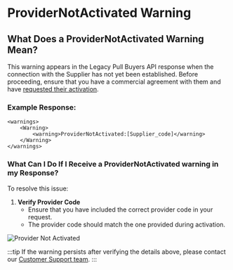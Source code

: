 ﻿---
sidebar_position: 18
---

# ProviderNotActivated Warning

## What Does a ProviderNotActivated Warning Mean?
This warning appears in the Legacy Pull Buyers API response when the connection with the Supplier has not yet been established. Before proceeding, ensure that you have a commercial agreement with them and have [requested their activation](/kb/app-features/connections/my-connections/guick-guide-to-auto-activations).

### Example Response:
```
<warnings>
    <Warning>
        <warning>ProviderNotActivated:[Supplier_code]</warning>
    </Warning>
</warnings>
```

### What Can I Do If I Receive a ProviderNotActivated warning in my Response?
To resolve this issue:
1. **Verify Provider Code**
   - Ensure that you have included the correct provider code in your request.
   - The provider code should match the one provided during activation.

![Provider Not Activated](https://storage.travelgate.com/kbase/provided_not_actived.jpg)

:::tip
If the warning persists after verifying the details above, please contact our [Customer Support team](https://app.travelgate.com/support).
:::
